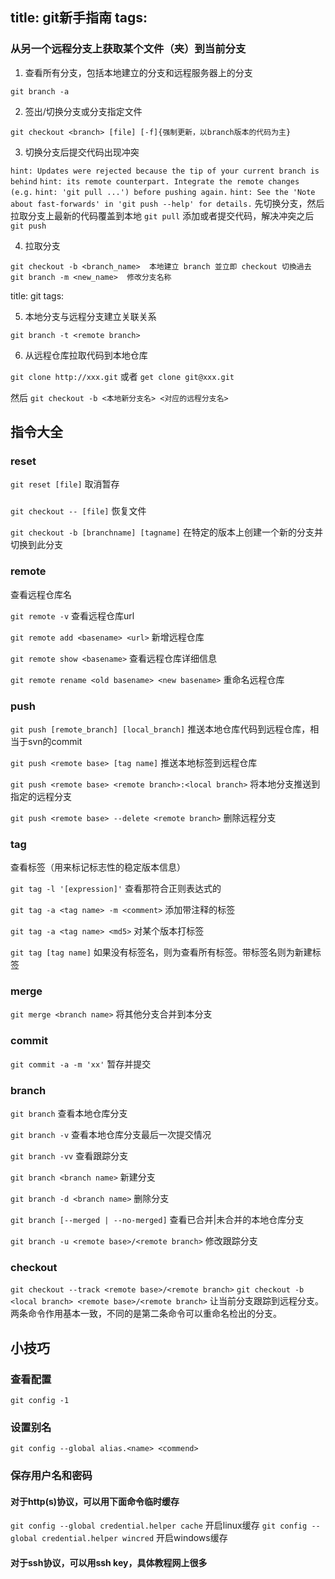 title: git新手指南
tags:
---

### 从另一个远程分支上获取某个文件（夹）到当前分支

1. 查看所有分支，包括本地建立的分支和远程服务器上的分支

`git branch -a`

2. 签出/切换分支或分支指定文件

`git checkout <branch> [file] [-f]{强制更新，以branch版本的代码为主}`

3. 切换分支后提交代码出现冲突

`hint: Updates were rejected because the tip of your current branch is behind`
`hint: its remote counterpart. Integrate the remote changes (e.g.`
`hint: 'git pull ...') before pushing again.`
`hint: See the 'Note about fast-forwards' in 'git push --help' for details.`
先切换分支，然后拉取分支上最新的代码覆盖到本地
`git pull`
添加或者提交代码，解决冲突之后
`git push`
    
4. 拉取分支

`git checkout -b <branch_name>  本地建立 branch 並立即 checkout 切換過去`
`git branch -m <new_name>  修改分支名称`  

title: git
tags:

5. 本地分支与远程分支建立关联关系

`git branch -t <remote branch>`

6. 从远程仓库拉取代码到本地仓库

`git clone http://xxx.git`
或者
`get clone git@xxx.git`

然后
`git checkout -b <本地新分支名> <对应的远程分支名>`


## 指令大全
### reset
`git reset [file]` 
取消暂存 

###
`git checkout -- [file]` 
恢复文件

`git checkout -b [branchname] [tagname]`
在特定的版本上创建一个新的分支并切换到此分支

### remote 
查看远程仓库名 

`git remote -v` 
查看远程仓库url

`git remote add <basename> <url>`
新增远程仓库

`git remote show <basename>`
查看远程仓库详细信息

`git remote rename <old basename> <new basename>`
重命名远程仓库

### push
`git push [remote_branch] [local_branch]`
推送本地仓库代码到远程仓库，相当于svn的commit

`git push <remote base> [tag name]`
推送本地标签到远程仓库

`git push <remote base> <remote branch>:<local branch>`
将本地分支推送到指定的远程分支

`git push <remote base> --delete <remote branch>`
删除远程分支

### tag
查看标签（用来标记标志性的稳定版本信息）

`git tag -l '[expression]'`
查看那符合正则表达式的

`git tag -a <tag name> -m <comment>`
添加带注释的标签

`git tag -a <tag name> <md5>`
对某个版本打标签

`git tag [tag name]` 
如果没有标签名，则为查看所有标签。带标签名则为新建标签

### merge
`git merge <branch name>`
将其他分支合并到本分支

### commit
`git commit -a -m 'xx'`
暂存并提交

### branch
`git branch`
查看本地仓库分支

`git branch -v`
查看本地仓库分支最后一次提交情况

`git branch -vv`
查看跟踪分支

`git branch <branch name>`
新建分支

`git branch -d <branch name>`
删除分支

`git branch [--merged | --no-merged]`
查看已合并|未合并的本地仓库分支

`git branch -u <remote base>/<remote branch>`
修改跟踪分支

### checkout

`git checkout --track <remote base>/<remote branch>`
`git checkout -b <local branch> <remote base>/<remote branch>`
让当前分支跟踪到远程分支。两条命令作用基本一致，不同的是第二条命令可以重命名检出的分支。

## 小技巧

### 查看配置
`git config -1`

### 设置别名
`git config --global alias.<name> <commend>`  

### 保存用户名和密码

#### 对于http(s)协议，可以用下面命令临时缓存
`git config --global credential.helper cache`
开启linux缓存
`git config --global credential.helper wincred`
开启windows缓存
#### 对于ssh协议，可以用ssh  key，具体教程网上很多



